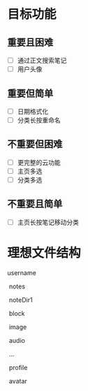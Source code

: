 # 目标功能

## 重要且困难

- [ ] 通过正文搜索笔记
- [ ] 用户头像

## 重要但简单

- [ ] 日期格式化
- [ ] 分类长按重命名

## 不重要但困难

- [ ] 更完整的云功能
- [ ] 主页多选
- [ ] 分类多选

## 不重要且简单

- [ ] 主页长按笔记移动分类



# 理想文件结构

username

​	notes

​		noteDir1

​			block

​			image

​			audio

​		...

​	profile

​		avatar
